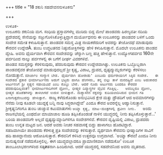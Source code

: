 +++
title = "18 ಶಕುನಿ ಸಹದೇವನನುಳೂಕನು"

+++
  
ಉಳೂಕ-  
ಉಲೂಕನು ಶಕುನಿಯ ಮಗ. ಸಂಧಿಯ ಪ್ರಸ್ತಾವಗಳೆಲ್ಲ ಮುರಿದು ಬಿದ್ದ ಮೇಲೆ ಪಾಂಡವರು ಹಿರಣ್ಯವತೀ ನದಿಯ ಪ್ರದೇಶದಲ್ಲಿ ಸೇನೆಯನ್ನು ಸಜ್ಜುಗೊಳಿಸಿಕೊಳ್ಳುತ್ತಿದ್ದಾಗ ದುರ್ಯೋಧನನು ಈ ಉಲೂಕನನ್ನು ಪಾಂಡವರ ಬಳಿಗೆ ಒಂದು ಸಂದೇಶ ಸಮೇತ ಕಳುಹಿಸುತ್ತಾನೆ. ಪಾಂಡವರ ಸಮಸ್ತ ಮಿತ್ರ ನಾಯಕರೆದುರಿಗೆ ಅವರನ್ನು ತೇಜೋವಧೆ ಮಾಡುವುದು ಕೌರವನ ಉದ್ದೇಶÀ. ತುಂಬ ಉದ್ಧಟತನದ ನಿಷ್ಠುರೋಕ್ತಿಗಳನ್ನು ಹೇಳಿ ಕಳುಹಿಸುತ್ತಾನೆ. ಮೊದಲೇ ಉಲೂಕನು ಪಾಂಡವ ದ್ವೇಷಿ. ಅವನು ಧೈರ್ಯವಾಗಿ ಕೌರವನ ಸಂದೇಶವನ್ನು ಚೆನ್ನಾಗಿ ಬಣ್ಣ ಹಚ್ಚಿ ಹೇಳುತ್ತಾನೆ. ಉದ್ಯೋಗಪರ್ವದ 160ನೇ ಪರ್ವದಿಂದ ನಾಲ್ಕು ಪರ್ವಗಳಲ್ಲಿ ಈ ಬಗೆಗೆ ದೀರ್ಘ ವಿವರಗಳಿವೆ.  
ಪಾಂಡವ ಸಮಸ್ತರನ್ನು ಕೆರಳಿಸುವುದು, ಹೆದರಿಸುವುದು ಕೌರವನ ಉದ್ದೇಶವಾಗಿತ್ತು. ಉಲೂಕನು ಒಬ್ಬೊಬ್ಬರಾಗಿ ಪಾಂಡವರೈವರ ತೇಜೋವಧೆ ಮಾಡುವುದಲ್ಲದೆ ಶ್ರೀ ಕೃಷ್ಣ, ವಿರಾಟ, ದ್ರುಪದ, ಧೃಷ್ಟದ್ಯುಮ್ನರುಗಳನ್ನು ಕೆರಳಿಸಲು ನೋಡುತ್ತಾನೆ. `ಮಾರ್ಜಾಲ ಸಂನ್ಯಾಸ ಬೇಡ. ಧೈರ್ಯವಾಗಿ ಹೋರಾಡು' ಎಂಬುದು ಧರ್ಮರಾಯನಿಗೆ ಸಿಕ್ಕಿದ ಸಂದೇಶ.  
ಈ ಸಂದೇಶದ ಪ್ರಕಾರ ಭೀರ್ಮಾರ್ಜುನರು ಅಡುಗೆ ಭಟ್ಟರು ಹಾಗೂ ಹೆಂಗಸರು, ತನ್ನ ಬಿಲ್ಲು ತಾಳೆ ಮರದಷ್ಟಿದೆ ಎಂಬ ಅಹಂಕಾರದ ಅರ್ಜುನನಿಗೆ ಶ್ರೀ ಕೃಷ್ಣನ ಸಹಾಯವಿದೆ ಎಂಬ ಕೊಬ್ಬು ಬೇರೆ. ಆದರೆ ನೂರು ಅರ್ಜುನರು ಬಂದರೂ ಕೌರವರ ಹೆದರುವುದಿಲ್ಲವಂತೆ! ಭೀಮಾರ್ಜುನಾದಿಗಳಿಗೆ ದ್ರೋಣ, ಭೀಷ್ಮರ ದಿವ್ಯಾಸ್ತ್ರಗಳ ವೈಭವ ಗೊತ್ತಿಲ್ಲ.  
ಅವರಿಬ್ಬರೂ ದ್ರೋಣ, ಭೀಷ್ಮರ ಹೊಡೆತಗಳನ್ನು ತಾಳಲಾಗದೆ ಉರುಳಿ ಬೀಳುತ್ತಾರೆ. ದುಶ್ಯಾಸನನ ರಕ್ತವನ್ನು ಕುಡಿಯಲಾಶಿಸಿರುವ ಭೀಮನ ಗತಿ ಏನಾಗುತ್ತದೆಂಬುದನ್ನು ಹೇಳುತ್ತಾನೆ. `ರಾಜ್ಯ ಕಳೆದುಕೊಂಡು ಅನುಭವಿಸಿದ ಕ್ಲೇಶ ಮತ್ತು ದ್ರೌಪದಿಗೆ ಆದ ಅವಮಾನಗಳನ್ನು ನೆನೆದು ನೀವು ಕೂಡಲೇ ಯುದ್ದಕ್ಕೆ ಬನ್ನಿ ನಾವು ಸಿದ್ಧರಾಗಿದ್ದೇವೆ' ಎಂದೂ ಕೌರವ ಅವರನ್ನೆಲ್ಲ ಆಹ್ವಾನಿಸುತ್ತಾನೆ. ಶ್ರೀಕೃಷ್ಣನಿಗಂಗೂ ತುಂಬ ಚುಚ್ಚುವ ಕಟುಮಾತುಗಳು `ಅಯ್ಯಾ ಕೃಷ್ಣ, ಮಾಟ-ಮಂತ್ರಗಳಲ್ಲಿ ಪ್ರವೀಣ ನೀನು.  
`ಅಂದು ರಾಜಸಭೆಯಲ್ಲಿ ಎಂಥದೋ ಮಾಯಾಜಾಲ ಹೂಡಿ ತಪ್ಪಿಸಿಕೊಂಡಂತೆ ನಾಳಿನ ಯುದ್ಧದಲ್ಲ್ಲಿ ನೀನು ತಪ್ಪಿಸಿಕೊಳ್ಳುತ್ತಾರೆ...' ಬರಿಯ ಪಾಂಡವರಿಗೇ ಅಲ್ಲದೆ ಧೃಷ್ಟದ್ಯುಮ್ನಾದಿಗಳಿಗೂ ಸಂದೇಶಗಳಿವೆ. ಕೌರವನ ದೃಷ್ಟಿಯಲ್ಲಿ ವಿರಾಟ, ದ್ರುಪದರು ತುಂಬ ಉನ್ನತ ಮಟ್ಟದ ಜನ. ಆದರೆ ಅವರು ನೀಚರ ಸಹವಾಸಕ್ಕೆ ಬಿದ್ದು ಹಾಳಾಗಲು ಹೊರಟಿದ್ದಾರೆ.   
ಸಹಜವಾಗಿಯೇ ಪಾಂಡವರು ಕೆರಳುತ್ತ ಪ್ರತಿ ಸಂದೇಶವನ್ನು ಕಳಿಸುತ್ತಾರೆ. ವ್ಯರ್ಥವಾಗಿ ಕೌರವನು ಭೀಷ್ಮಾದಿಗಳ ಸಾವಿಗೆ ಹದಿ ಹಾಕಿದ್ದಾನೆಂದು ಆರೋಪಿಸುತ್ತಾರೆ. ಕೌರವನಿಗೆ ಕಳಿಸಿದ ಉತ್ತರವೂ ಉಗ್ರವಾಗಿದೆ. `ಅಯ್ಯಾ ಕೌರವ! ಎಂದೂ ನೀನು ಮನುಷ್ಯನಂತೆ ನಡೆದುಕೊಳ್ಳಲಿಲ್ಲ. ಈಗ ಯುದ್ಧದಲ್ಲಾದರೂ ಪ್ರಾಮಾಣಿಕವಾಗಿ ನಡೆದುಕೋ' ಉಲೂಕ ತಾಂಬೂಲಾಭರಣಗಳಿಂದ ಸತ್ಕøತನಾಗಿ ಹಿಂದಿರುಗಿದ. ಆದರೆ ಯುದ್ಧದಲ್ಲಿ ಸಹದೇವನಿಂದ ಅವನು ಮೃತನಾದ.